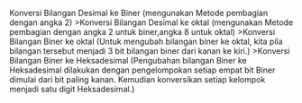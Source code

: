 
Konversi Bilangan Desimal ke Biner (mengunakan Metode pembagian dengan angka 2)
    >Konversi Bilangan Desimal ke oktal (mengunakan Metode pembagian dengan angka 2 untuk biner,angka 8 untuk oktal)
    >Konversi Bilangan Biner ke oktal (Untuk mengubah bilangan biner ke oktal, kita pila bilangan tersebut menjadi 3 bit bilangan biner dari kanan ke kiri.)
    >Konversi Bilangan Biner ke Heksadesimal (Pengubahan bilangan Biner ke Heksadesimal dilakukan dengan pengelompokan setiap empat bit Biner dimulai dari bit paling  kanan.
     Kemudian konversikan setiap kelompok menjadi satu digit Heksadesimal.)
